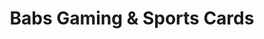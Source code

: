 ---
title: "Babs Gaming & Sports Cards"
url: /lloydminster/babs-gaming-und-sports-cards/
shop: Sammler
---